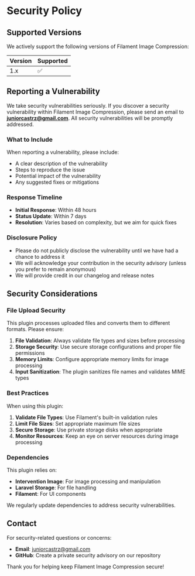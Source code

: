 # Security Policy

## Supported Versions

We actively support the following versions of Filament Image Compression:

| Version | Supported          |
| ------- | ------------------ |
| 1.x     | :white_check_mark: |

## Reporting a Vulnerability

We take security vulnerabilities seriously. If you discover a security vulnerability within Filament Image Compression, please send an email to **juniorcastrz@gmail.com**. All security vulnerabilities will be promptly addressed.

### What to Include

When reporting a vulnerability, please include:

- A clear description of the vulnerability
- Steps to reproduce the issue
- Potential impact of the vulnerability
- Any suggested fixes or mitigations

### Response Timeline

- **Initial Response**: Within 48 hours
- **Status Update**: Within 7 days
- **Resolution**: Varies based on complexity, but we aim for quick fixes

### Disclosure Policy

- Please do not publicly disclose the vulnerability until we have had a chance to address it
- We will acknowledge your contribution in the security advisory (unless you prefer to remain anonymous)
- We will provide credit in our changelog and release notes

## Security Considerations

### File Upload Security

This plugin processes uploaded files and converts them to different formats. Please ensure:

1. **File Validation**: Always validate file types and sizes before processing
2. **Storage Security**: Use secure storage configurations and proper file permissions
3. **Memory Limits**: Configure appropriate memory limits for image processing
4. **Input Sanitization**: The plugin sanitizes file names and validates MIME types

### Best Practices

When using this plugin:

1. **Validate File Types**: Use Filament's built-in validation rules
2. **Limit File Sizes**: Set appropriate maximum file sizes
3. **Secure Storage**: Use private storage disks when appropriate
4. **Monitor Resources**: Keep an eye on server resources during image processing

### Dependencies

This plugin relies on:

- **Intervention Image**: For image processing and manipulation
- **Laravel Storage**: For file handling
- **Filament**: For UI components

We regularly update dependencies to address security vulnerabilities.

## Contact

For security-related questions or concerns:

- **Email**: juniorcastrz@gmail.com
- **GitHub**: Create a private security advisory on our repository

Thank you for helping keep Filament Image Compression secure!